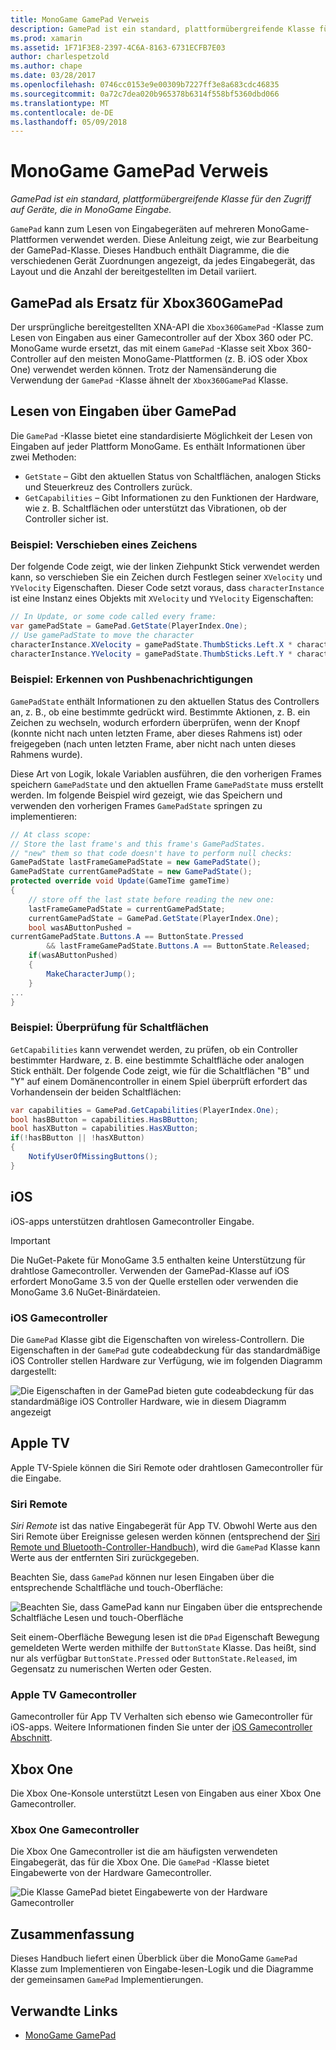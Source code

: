 ```yaml
---
title: MonoGame GamePad Verweis
description: GamePad ist ein standard, plattformübergreifende Klasse für den Zugriff auf Geräte, die in MonoGame Eingabe.
ms.prod: xamarin
ms.assetid: 1F71F3E8-2397-4C6A-8163-6731ECFB7E03
author: charlespetzold
ms.author: chape
ms.date: 03/28/2017
ms.openlocfilehash: 0746cc0153e9e00309b7227ff3e8a683cdc46835
ms.sourcegitcommit: 0a72c7dea020b965378b6314f558bf5360dbd066
ms.translationtype: MT
ms.contentlocale: de-DE
ms.lasthandoff: 05/09/2018
---
```

# <a name="monogame-gamepad-reference"></a>MonoGame GamePad Verweis

_GamePad ist ein standard, plattformübergreifende Klasse für den Zugriff auf Geräte, die in MonoGame Eingabe._

`GamePad` kann zum Lesen von Eingabegeräten auf mehreren MonoGame-Plattformen verwendet werden. Diese Anleitung zeigt, wie zur Bearbeitung der GamePad-Klasse. Dieses Handbuch enthält Diagramme, die die verschiedenen Gerät Zuordnungen angezeigt, da jedes Eingabegerät, das Layout und die Anzahl der bereitgestellten im Detail variiert.

## <a name="gamepad-as-a-replacement-for-xbox360gamepad"></a>GamePad als Ersatz für Xbox360GamePad

Der ursprüngliche bereitgestellten XNA-API die `Xbox360GamePad` -Klasse zum Lesen von Eingaben aus einer Gamecontroller auf der Xbox 360 oder PC. MonoGame wurde ersetzt, das mit einem `GamePad` -Klasse seit Xbox 360-Controller auf den meisten MonoGame-Plattformen (z. B. iOS oder Xbox One) verwendet werden können. Trotz der Namensänderung die Verwendung der `GamePad` -Klasse ähnelt der `Xbox360GamePad` Klasse.

## <a name="reading-input-from-gamepad"></a>Lesen von Eingaben über GamePad

Die `GamePad` -Klasse bietet eine standardisierte Möglichkeit der Lesen von Eingaben auf jeder Plattform MonoGame. Es enthält Informationen über zwei Methoden:

- `GetState` – Gibt den aktuellen Status von Schaltflächen, analogen Sticks und Steuerkreuz des Controllers zurück.
- `GetCapabilities` – Gibt Informationen zu den Funktionen der Hardware, wie z. B. Schaltflächen oder unterstützt das Vibrationen, ob der Controller sicher ist.

### <a name="example-moving-a-character"></a>Beispiel: Verschieben eines Zeichens

Der folgende Code zeigt, wie der linken Ziehpunkt Stick verwendet werden kann, so verschieben Sie ein Zeichen durch Festlegen seiner `XVelocity` und `YVelocity` Eigenschaften. Dieser Code setzt voraus, dass `characterInstance` ist eine Instanz eines Objekts mit `XVelocity` und `YVelocity` Eigenschaften:

```csharp
// In Update, or some code called every frame:
var gamePadState = GamePad.GetState(PlayerIndex.One);
// Use gamePadState to move the character
characterInstance.XVelocity = gamePadState.ThumbSticks.Left.X * characterInstance.MaxSpeed;
characterInstance.YVelocity = gamePadState.ThumbSticks.Left.Y * characterInstance.MaxSpeed;
```

### <a name="example-detecting-pushes"></a>Beispiel: Erkennen von Pushbenachrichtigungen

`GamePadState` enthält Informationen zu den aktuellen Status des Controllers an, z. B., ob eine bestimmte gedrückt wird. Bestimmte Aktionen, z. B. ein Zeichen zu wechseln, wodurch erfordern überprüfen, wenn der Knopf (konnte nicht nach unten letzten Frame, aber dieses Rahmens ist) oder freigegeben (nach unten letzten Frame, aber nicht nach unten dieses Rahmens wurde). 

Diese Art von Logik, lokale Variablen ausführen, die den vorherigen Frames speichern `GamePadState` und den aktuellen Frame `GamePadState` muss erstellt werden. Im folgende Beispiel wird gezeigt, wie das Speichern und verwenden den vorherigen Frames `GamePadState` springen zu implementieren:

```csharp
// At class scope:
// Store the last frame's and this frame's GamePadStates.
// "new" them so that code doesn't have to perform null checks:
GamePadState lastFrameGamePadState = new GamePadState();
GamePadState currentGamePadState = new GamePadState();
protected override void Update(GameTime gameTime)
{
    // store off the last state before reading the new one:
    lastFrameGamePadState = currentGamePadState;
    currentGamePadState = GamePad.GetState(PlayerIndex.One);
    bool wasAButtonPushed = 
currentGamePadState.Buttons.A == ButtonState.Pressed
        && lastFrameGamePadState.Buttons.A == ButtonState.Released;
    if(wasAButtonPushed)
    {
        MakeCharacterJump();
    }
...
}
```

### <a name="example-checking-for-buttons"></a>Beispiel: Überprüfung für Schaltflächen

`GetCapabilities` kann verwendet werden, zu prüfen, ob ein Controller bestimmter Hardware, z. B. eine bestimmte Schaltfläche oder analogen Stick enthält. Der folgende Code zeigt, wie für die Schaltflächen "B" und "Y" auf einem Domänencontroller in einem Spiel überprüft erfordert das Vorhandensein der beiden Schaltflächen:

```csharp
var capabilities = GamePad.GetCapabilities(PlayerIndex.One);
bool hasBButton = capabilities.HasBButton;
bool hasXButton = capabilities.HasXButton;
if(!hasBButton || !hasXButton)
{
    NotifyUserOfMissingButtons();
}
```

## <a name="ios"></a>iOS

iOS-apps unterstützen drahtlosen Gamecontroller Eingabe.

> [!IMPORTANT]
> Die NuGet-Pakete für MonoGame 3.5 enthalten keine Unterstützung für drahtlose Gamecontroller. Verwenden der GamePad-Klasse auf iOS erfordert MonoGame 3.5 von der Quelle erstellen oder verwenden die MonoGame 3.6 NuGet-Binärdateien. 

### <a name="ios-game-controller"></a>iOS Gamecontroller

Die `GamePad` Klasse gibt die Eigenschaften von wireless-Controllern. Die Eigenschaften in der `GamePad` gute codeabdeckung für das standardmäßige iOS Controller stellen Hardware zur Verfügung, wie im folgenden Diagramm dargestellt:

![](input-images/image1.png "Die Eigenschaften in der GamePad bieten gute codeabdeckung für das standardmäßige iOS Controller Hardware, wie in diesem Diagramm angezeigt")

## <a name="apple-tv"></a>Apple TV

Apple TV-Spiele können die Siri Remote oder drahtlosen Gamecontroller für die Eingabe.

### <a name="siri-remote"></a>Siri Remote

*Siri Remote* ist das native Eingabegerät für App TV. Obwohl Werte aus den Siri Remote über Ereignisse gelesen werden können (entsprechend der [Siri Remote und Bluetooth-Controller-Handbuch](~/ios/tvos/platform/remote-bluetooth.md)), wird die `GamePad` Klasse kann Werte aus der entfernten Siri zurückgegeben.

Beachten Sie, dass `GamePad` können nur lesen Eingaben über die entsprechende Schaltfläche und touch-Oberfläche: 

![](input-images/image2.png "Beachten Sie, dass GamePad kann nur Eingaben über die entsprechende Schaltfläche Lesen und touch-Oberfläche")

Seit einem-Oberfläche Bewegung lesen ist die `DPad` Eigenschaft Bewegung gemeldeten Werte werden mithilfe der `ButtonState` Klasse. Das heißt, sind nur als verfügbar `ButtonState.Pressed` oder `ButtonState.Released`, im Gegensatz zu numerischen Werten oder Gesten.

### <a name="apple-tv-game-controller"></a>Apple TV Gamecontroller

Gamecontroller für App TV Verhalten sich ebenso wie Gamecontroller für iOS-apps. Weitere Informationen finden Sie unter der [iOS Gamecontroller Abschnitt](#iOS_Game_Controller). 

## <a name="xbox-one"></a>Xbox One

Die Xbox One-Konsole unterstützt Lesen von Eingaben aus einer Xbox One Gamecontroller.

### <a name="xbox-one-game-controller"></a>Xbox One Gamecontroller

Die Xbox One Gamecontroller ist die am häufigsten verwendeten Eingabegerät, das für die Xbox One. Die `GamePad` -Klasse bietet Eingabewerte von der Hardware Gamecontroller.

![](input-images/image3.png "Die Klasse GamePad bietet Eingabewerte von der Hardware Gamecontroller")

## <a name="summary"></a>Zusammenfassung

Dieses Handbuch liefert einen Überblick über die MonoGame `GamePad` Klasse zum Implementieren von Eingabe-lesen-Logik und die Diagramme der gemeinsamen `GamePad` Implementierungen.

## <a name="related-links"></a>Verwandte Links

- [MonoGame GamePad](http://www.monogame.net/documentation/?page=T_Microsoft_Xna_Framework_Input_GamePad)
